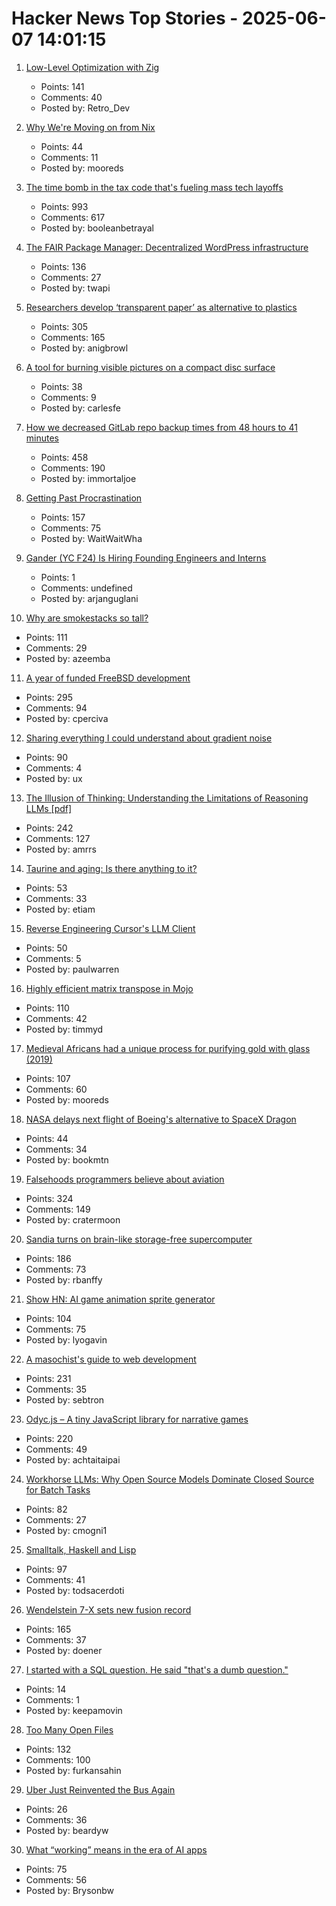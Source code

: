 # Hacker News Top Stories - 2025-06-07 14:01:15

1. [Low-Level Optimization with Zig](https://alloc.dev/2025/06/07/zig_optimization)
   - Points: 141
   - Comments: 40
   - Posted by: Retro_Dev

2. [Why We're Moving on from Nix](https://blog.railway.com/p/introducing-railpack)
   - Points: 44
   - Comments: 11
   - Posted by: mooreds

3. [The time bomb in the tax code that's fueling mass tech layoffs](https://qz.com/tech-layoffs-tax-code-trump-section-174-microsoft-meta-1851783502)
   - Points: 993
   - Comments: 617
   - Posted by: booleanbetrayal

4. [The FAIR Package Manager: Decentralized WordPress infrastructure](https://joost.blog/path-forward-for-wordpress/)
   - Points: 136
   - Comments: 27
   - Posted by: twapi

5. [Researchers develop ‘transparent paper’ as alternative to plastics](https://japannews.yomiuri.co.jp/science-nature/technology/20250605-259501/)
   - Points: 305
   - Comments: 165
   - Posted by: anigbrowl

6. [A tool for burning visible pictures on a compact disc surface](https://github.com/arduinocelentano/cdimage)
   - Points: 38
   - Comments: 9
   - Posted by: carlesfe

7. [How we decreased GitLab repo backup times from 48 hours to 41 minutes](https://about.gitlab.com/blog/2025/06/05/how-we-decreased-gitlab-repo-backup-times-from-48-hours-to-41-minutes/)
   - Points: 458
   - Comments: 190
   - Posted by: immortaljoe

8. [Getting Past Procrastination](https://spectrum.ieee.org/getting-past-procastination)
   - Points: 157
   - Comments: 75
   - Posted by: WaitWaitWha

9. [Gander (YC F24) Is Hiring Founding Engineers and Interns](https://www.ycombinator.com/companies/gander/jobs/vwkK1FC-founding-engineer)
   - Points: 1
   - Comments: undefined
   - Posted by: arjanguglani

10. [Why are smokestacks so tall?](https://practical.engineering/blog/2025/6/3/why-are-smokestacks-so-tall)
   - Points: 111
   - Comments: 29
   - Posted by: azeemba

11. [A year of funded FreeBSD development](https://www.daemonology.net/blog/2025-06-06-A-year-of-funded-FreeBSD.html)
   - Points: 295
   - Comments: 94
   - Posted by: cperciva

12. [Sharing everything I could understand about gradient noise](https://blog.pkh.me/p/42-sharing-everything-i-could-understand-about-gradient-noise.html)
   - Points: 90
   - Comments: 4
   - Posted by: ux

13. [The Illusion of Thinking: Understanding the Limitations of Reasoning LLMs [pdf]](https://ml-site.cdn-apple.com/papers/the-illusion-of-thinking.pdf)
   - Points: 242
   - Comments: 127
   - Posted by: amrrs

14. [Taurine and aging: Is there anything to it?](https://www.science.org/content/blog-post/taurine-and-aging-there-anything-it)
   - Points: 53
   - Comments: 33
   - Posted by: etiam

15. [Reverse Engineering Cursor's LLM Client](https://www.tensorzero.com/blog/reverse-engineering-cursors-llm-client/)
   - Points: 50
   - Comments: 5
   - Posted by: paulwarren

16. [Highly efficient matrix transpose in Mojo](https://veitner.bearblog.dev/highly-efficient-matrix-transpose-in-mojo/)
   - Points: 110
   - Comments: 42
   - Posted by: timmyd

17. [Medieval Africans had a unique process for purifying gold with glass (2019)](https://www.atlasobscura.com/articles/medieval-african-gold)
   - Points: 107
   - Comments: 60
   - Posted by: mooreds

18. [NASA delays next flight of Boeing's alternative to SpaceX Dragon](https://theedgemalaysia.com/node/758199)
   - Points: 44
   - Comments: 34
   - Posted by: bookmtn

19. [Falsehoods programmers believe about aviation](https://flightaware.engineering/falsehoods-programmers-believe-about-aviation/)
   - Points: 324
   - Comments: 149
   - Posted by: cratermoon

20. [Sandia turns on brain-like storage-free supercomputer](https://blocksandfiles.com/2025/06/06/sandia-turns-on-brain-like-storage-free-supercomputer/)
   - Points: 186
   - Comments: 73
   - Posted by: rbanffy

21. [Show HN: AI game animation sprite generator](https://www.godmodeai.cloud/ai-sprite-generator)
   - Points: 104
   - Comments: 75
   - Posted by: lyogavin

22. [A masochist's guide to web development](https://sebastiano.tronto.net/blog/2025-06-06-webdev/)
   - Points: 231
   - Comments: 35
   - Posted by: sebtron

23. [Odyc.js – A tiny JavaScript library for narrative games](https://odyc.dev)
   - Points: 220
   - Comments: 49
   - Posted by: achtaitaipai

24. [Workhorse LLMs: Why Open Source Models Dominate Closed Source for Batch Tasks](https://sutro.sh/blog/workhorse-llms-why-open-source-models-win-for-batch-tasks)
   - Points: 82
   - Comments: 27
   - Posted by: cmogni1

25. [Smalltalk, Haskell and Lisp](https://storytotell.org/smalltalk-haskell-and-lisp)
   - Points: 97
   - Comments: 41
   - Posted by: todsacerdoti

26. [Wendelstein 7-X sets new fusion record](https://www.heise.de/en/news/Wendelstein-7-X-sets-new-fusion-record-10422955.html)
   - Points: 165
   - Comments: 37
   - Posted by: doener

27. [I started with a SQL question. He said "that's a dumb question."](https://twitter.com/ryxcommar/status/1930985076965142918)
   - Points: 14
   - Comments: 1
   - Posted by: keepamovin

28. [Too Many Open Files](https://mattrighetti.com/2025/06/04/too-many-files-open)
   - Points: 132
   - Comments: 100
   - Posted by: furkansahin

29. [Uber Just Reinvented the Bus Again](https://www.wired.com/story/uber-just-reinvented-the-bus-again/)
   - Points: 26
   - Comments: 36
   - Posted by: beardyw

30. [What “working” means in the era of AI apps](https://a16z.com/revenue-benchmarks-ai-apps/)
   - Points: 75
   - Comments: 56
   - Posted by: Brysonbw

